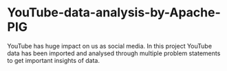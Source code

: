 # YouTube-data-analysis-by-Apache-PIG
YouTube has huge impact on us as social media. In this project YouTube data has been imported and analysed through multiple problem statements to get important insights of data.
